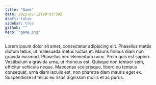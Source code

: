 ```yaml
---
title: "Game"
date: 2022-02-12T20:03:09Z
draft: false
sidebar: true
github: ""
hero: "game.png"
---
```



Lorem ipsum dolor sit amet, consectetur adipiscing elit. Phasellus mattis dictum tellus, ut malesuada metus luctus et. Mauris finibus diam non gravida euismod. Phasellus nec elementum nunc. Proin quis est sapien. Vestibulum a gravida urna, ut rhoncus est. Quisque non tempor sem, efficitur vehicula neque. Maecenas scelerisque, libero eu tempus consequat, urna diam iaculis est, non pharetra diam mauris eget ex. Suspendisse ut tellus eu risus dignissim mollis et ac purus. 
